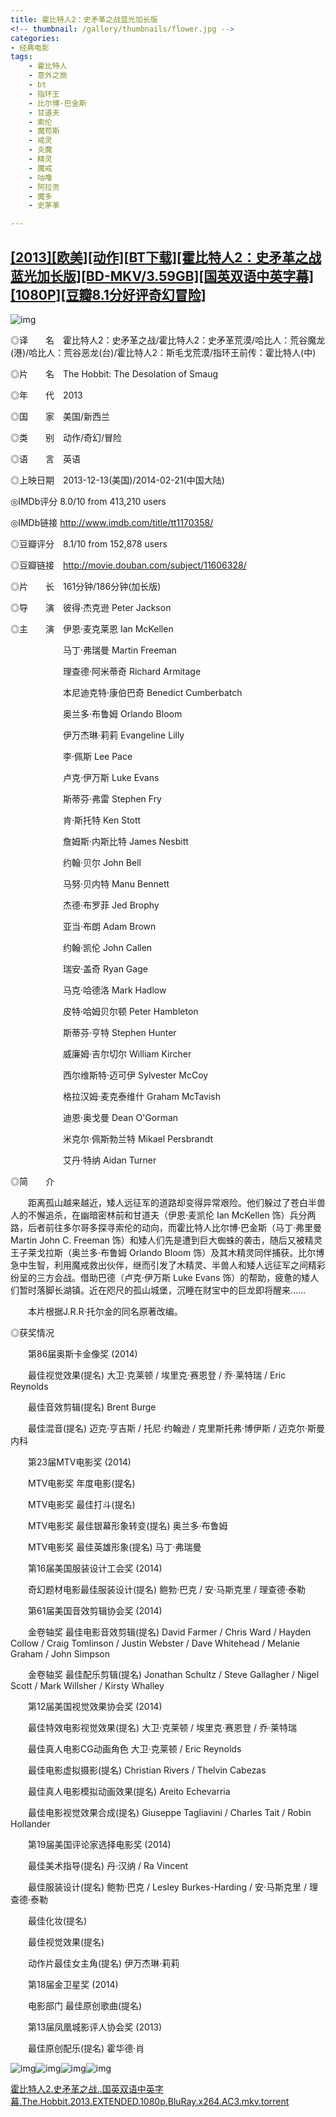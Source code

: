 ```yaml
---
title: 霍比特人2：史矛革之战蓝光加长版
<!-- thumbnail: /gallery/thumbnails/flower.jpg -->
categories: 
- 经典电影
tags:
    - 霍比特人
    - 意外之旅
    - bt
    - 指环王
    - 比尔博·巴金斯
    - 甘道夫
    - 索伦
    - 魔苟斯
    - 戒灵
    - 炎魔
    - 精灵
    - 魔戒
    - 咕噜
    - 阿拉贡
    - 魔多
    - 史茅革

---
```

## [[2013][欧美][动作][BT下载][霍比特人2：史矛革之战蓝光加长版][BD-MKV/3.59GB][国英双语中英字幕][1080P][豆瓣8.1分好评奇幻冒险]](https://moruoyiming.github.io/2020/09/22/%5BBT%E4%B8%8B%E8%BD%BD%5D%5B%E9%9C%8D%E6%AF%94%E7%89%B9%E4%BA%BA2%EF%BC%9A%E5%8F%B2%E7%9F%9B%E9%9D%A9%E4%B9%8B%E6%88%98%E8%93%9D%E5%85%89%E5%8A%A0%E9%95%BF%E7%89%88%5D%5BBD-MKV3.59GB%5D)





![img](https://www.btbttpic.com/upload/attach/000/156/5696c2ab9ea3921a45901d96027fd45f.jpg)


  <!-- more -->


◎译　　名　霍比特人2：史矛革之战/霍比特人2：史矛革荒漠/哈比人：荒谷魔龙(港)/哈比人：荒谷恶龙(台)/霍比特人2：斯毛戈荒漠/指环王前传：霍比特人(中)



◎片　　名　The Hobbit: The Desolation of Smaug



◎年　　代　2013



◎国　　家　美国/新西兰



◎类　　别　动作/奇幻/冒险



◎语　　言　英语



◎上映日期　2013-12-13(美国)/2014-02-21(中国大陆)



◎IMDb评分 8.0/10 from 413,210 users



◎IMDb链接 http://www.imdb.com/title/tt1170358/



◎豆瓣评分　8.1/10 from 152,878 users



◎豆瓣链接　http://movie.douban.com/subject/11606328/



◎片　　长　161分钟/186分钟(加长版)



◎导　　演　彼得·杰克逊 Peter Jackson



◎主　　演　伊恩·麦克莱恩 Ian McKellen



　　　　　　马丁·弗瑞曼 Martin Freeman



　　　　　　理查德·阿米蒂奇 Richard Armitage



　　　　　　本尼迪克特·康伯巴奇 Benedict Cumberbatch



　　　　　　奥兰多·布鲁姆 Orlando Bloom



　　　　　　伊万杰琳·莉莉 Evangeline Lilly



　　　　　　李·佩斯 Lee Pace



　　　　　　卢克·伊万斯 Luke Evans



　　　　　　斯蒂芬·弗雷 Stephen Fry



　　　　　　肯·斯托特 Ken Stott



　　　　　　詹姆斯·内斯比特 James Nesbitt



　　　　　　约翰·贝尔 John Bell



　　　　　　马努·贝内特 Manu Bennett



　　　　　　杰德·布罗菲 Jed Brophy



　　　　　　亚当·布朗 Adam Brown



　　　　　　约翰·凯伦 John Callen



　　　　　　瑞安·盖奇 Ryan Gage



　　　　　　马克·哈德洛 Mark Hadlow



　　　　　　皮特·哈姆贝尔顿 Peter Hambleton



　　　　　　斯蒂芬·亨特 Stephen Hunter



　　　　　　威廉姆·吉尔切尔 William Kircher



　　　　　　西尔维斯特·迈可伊 Sylvester McCoy



　　　　　　格拉汉姆·麦克泰维什 Graham McTavish



　　　　　　迪恩·奥戈曼 Dean O'Gorman



　　　　　　米克尔·佩斯勃兰特 Mikael Persbrandt



　　　　　　艾丹·特纳 Aidan Turner







◎简　　介







　　距离孤山越来越近，矮人远征军的道路却变得异常艰险。他们躲过了苍白半兽人的不懈追杀，在幽暗密林前和甘道夫（伊恩·麦凯伦 Ian McKellen 饰）兵分两路，后者前往多尔哥多探寻索伦的动向，而霍比特人比尔博·巴金斯（马丁·弗里曼 Martin John C. Freeman 饰）和矮人们先是遭到巨大蜘蛛的袭击，随后又被精灵王子莱戈拉斯（奥兰多·布鲁姆 Orlando Bloom 饰）及其木精灵同伴捕获。比尔博急中生智，利用魔戒救出伙伴，继而引发了木精灵、半兽人和矮人远征军之间精彩纷呈的三方会战。借助巴德（卢克·伊万斯 Luke Evans 饰）的帮助，疲惫的矮人们暂时落脚长湖镇。近在咫尺的孤山城堡，沉睡在财宝中的巨龙即将醒来……



　　本片根据J.R.R·托尔金的同名原著改编。







◎获奖情况







　　第86届奥斯卡金像奖 (2014)



　　最佳视觉效果(提名) 大卫·克莱顿 / 埃里克·赛恩登 / 乔·莱特瑞 / Eric Reynolds



　　最佳音效剪辑(提名) Brent Burge



　　最佳混音(提名) 迈克·亨吉斯 / 托尼·约翰逊 / 克里斯托弗·博伊斯 / 迈克尔·斯曼内科 







　　第23届MTV电影奖 (2014)



　　MTV电影奖 年度电影(提名)



　　MTV电影奖 最佳打斗(提名)



　　MTV电影奖 最佳银幕形象转变(提名) 奥兰多·布鲁姆



　　MTV电影奖 最佳英雄形象(提名) 马丁·弗瑞曼







　　第16届美国服装设计工会奖 (2014)



　　奇幻题材电影最佳服装设计(提名) 鲍勃·巴克 / 安·马斯克里 / 理查德·泰勒







　　第61届美国音效剪辑协会奖 (2014)



　　金卷轴奖 最佳电影音效剪辑(提名) David Farmer / Chris Ward / Hayden Collow / Craig Tomlinson / Justin Webster / Dave Whitehead / Melanie Graham / John Simpson



　　金卷轴奖 最佳配乐剪辑(提名) Jonathan Schultz / Steve Gallagher / Nigel Scott / Mark Willsher / Kirsty Whalley







　　第12届美国视觉效果协会奖 (2014)



　　最佳特效电影视觉效果(提名) 大卫·克莱顿 / 埃里克·赛恩登 / 乔·莱特瑞



　　最佳真人电影CG动画角色 大卫·克莱顿 / Eric Reynolds



　　最佳电影虚拟摄影(提名) Christian Rivers / Thelvin Cabezas



　　最佳真人电影模拟动画效果(提名) Areito Echevarria



　　最佳电影视觉效果合成(提名) Giuseppe Tagliavini / Charles Tait / Robin Hollander







　　第19届美国评论家选择电影奖 (2014)



　　最佳美术指导(提名) 丹·汉纳 / Ra Vincent



　　最佳服装设计(提名) 鲍勃·巴克 / Lesley Burkes-Harding / 安·马斯克里 / 理查德·泰勒



　　最佳化妆(提名)



　　最佳视觉效果(提名)



　　动作片最佳女主角(提名) 伊万杰琳·莉莉



　　第18届金卫星奖 (2014)



　　电影部门 最佳原创歌曲(提名)



　　第13届凤凰城影评人协会奖 (2013)



　　最佳原创配乐(提名) 霍华德·肖



![img](https://www.btbttpic.com/upload/attach/000/156/35c216fab8f10d14b9f9e5344f1a2263.jpg)![img](https://www.btbttpic.com/upload/attach/000/156/960656937bf57e2abd5ca0f79e59e840.jpg)![img](https://www.btbttpic.com/upload/attach/000/156/113b2657e79f6bcea4efa799ee15c7a1.jpg)![img](https://www.btbttpic.com/upload/attach/000/156/7d8b7259986b7a58bbbab404c38768f8.jpg)

[霍比特人2.史矛革之战..国英双语中英字幕.The.Hobbit.2013.EXTENDED.1080p.BluRay.x264.AC3.mkv.torrent](http://www.3btjia.com/attach-download-fid-1-aid-156414.htm)